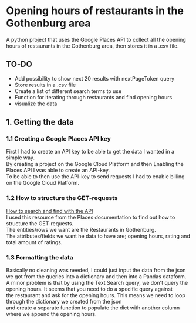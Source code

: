 # Opening hours of restaurants in the Gothenburg area
A python project that uses the Google Places API to collect all the opening hours of restaurants in the Gothenburg area, then stores it in a .csv file.

## TO-DO

- Add possibility to show next 20 results with nextPageToken query
- Store results in a .csv file
- Create a list of different search terms to use
- Function for iterating through restaurants and find opening hours
- visualize the data

## 1. Getting the data

### 1.1 Creating a Google Places API key 
First I had to create an API key to be able to get the data I wanted in a simple way.\
By creating a project on the Google Cloud Platform and then Enabling the Places API I was able to create an API-key.\
To be able to then use the API-key to send requests I had to enable billing on the Google Cloud Platform.

### 1.2 How to structure the GET-requests
<a href=https://developers.google.com/maps/documentation/places/web-service/search-find-place#fields>How to search and find with the API</a>\
I used this resource from the Places documentation to find out how to structure the GET-requests.\
The entities/rows we want are the Restaurants in Gothenburg.\
The attributes/fields we want he data to have are; opening hours, rating and total amount of ratings.

### 1.3 Formatting the data
Basically no cleaning was needed, I could just input the data from the json we got from the queries into a dictionary and then into a Pandas dataform.
A minor problem is that by using the Text Search query, we don't query the opening hours. It seems that you need to do a specific query against\
the restaurant and ask for the opening hours. This means we need to loop through the dictionary we created from the json\
and create a separate function to populate the dict with another column where we append the opening hours.


